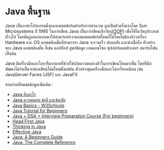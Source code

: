 # Java พื้นฐาน

Java เป็นภาษาโปรแกรมมิ่งและแพลตฟอร์มสำหรับการคำนวณ ถูกเปิดตัวครั้งแรกโดย Sun Microsystems ปี 1995 ในการเขียน Java เป็นการเขียนเชิงวัตถุ([OOP](https://www.saladpuk.com/beginner-1/oop)) เพื่อใช้ในวัตถุประสงค์ทั่วๆไป โดยมันถูกออกแบบมาให้สามารถทำงานบนแพลตฟอร์มไหนก็ได้โดยไม่ต้องกังวลเรื่อง Hardware และ OS แอพพลิเคชั่นที่ทำมาจาก Java จะรวดเร็ว ปลอดภัย และน่าเชื่อถือ ตัวอย่างของ Java แอพพลิเคชั่น ก็เช่น แลปท็อป ศูนย์ข้อมูล เกมคอนโซล ซุปเปอร์คอมพิวเตอร์ สมาร์ทโฟน เป็นต้น

Java มีเครื่องมือและไลบารี่มากมายที่ช่วยให้เกิดความคล่องตัวในการเขียนโค้ดมากขึ้น โดยที่นักพัฒนาไม่จำเป็นจะต้องเขียนโค้ดใหม่ตั้งแต่ต้น ตัวอย่างชุดเครื่องมือและไลบารี่ยอดนิยม เช่น JavaServer Faces (JSF) และ JavaFX

สามารถเยี่ยมชมข้อมูลเพิ่มเติม : 

- [Java คืออะไร](https://www.ert.co.th/java/)
- [Java ความหมาย ข้อดี และข้อเสีย](https://www.mindphp.com/%E0%B8%84%E0%B8%B9%E0%B9%88%E0%B8%A1%E0%B8%B7%E0%B8%AD/73-%E0%B8%84%E0%B8%B7%E0%B8%AD%E0%B8%AD%E0%B8%B0%E0%B9%84%E0%B8%A3/2185-java-%E0%B8%84%E0%B8%B7%E0%B8%AD%E0%B8%AD%E0%B8%B0%E0%B9%84%E0%B8%A3.html)
- [Java Basics - W3Schools](https://www.w3schools.com/java/)
- [Java Tutorial for Beginners](https://youtu.be/eIrMbAQSU34)
- [Java + DSA + Interview Preparation Course (For beginners)](https://youtube.com/playlist?list=PL9gnSGHSqcnr_DxHsP7AW9ftq0AtAyYqJ)
- [Head First Java](https://www.amazon.co.uk/Head-First-Java-3rd-Brain-Friendly/dp/1491910771)
- [Thinking in Java](https://www.amazon.co.uk/Thinking-Java-Eckel-Bruce-February/dp/B00IBON6C6)
- [Effective Java](https://www.amazon.com/Effective-Java-Joshua-Bloch/dp/0134685997)
- [Java: A Beginners Guide](https://www.amazon.co.uk/Java-Beginners-Guide-Herbert-Schildt/dp/1260463559)
- [Java: The Complete Reference](https://www.amazon.co.uk/gp/product/B09JL8BMK7/ref=dbs_a_def_rwt_bibl_vppi_i2)
